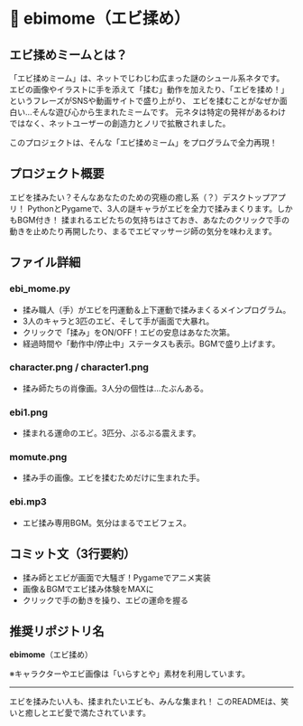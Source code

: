 

# 🦐 ebimome（エビ揉め）

## エビ揉めミームとは？
「エビ揉めミーム」は、ネットでじわじわ広まった謎のシュール系ネタです。
エビの画像やイラストに手を添えて「揉む」動作を加えたり、「エビを揉め！」というフレーズがSNSや動画サイトで盛り上がり、
エビを揉むことがなぜか面白い…そんな遊び心から生まれたミームです。
元ネタは特定の発祥があるわけではなく、ネットユーザーの創造力とノリで拡散されました。

このプロジェクトは、そんな「エビ揉めミーム」をプログラムで全力再現！

## プロジェクト概要
エビを揉みたい？そんなあなたのための究極の癒し系（？）デスクトップアプリ！
PythonとPygameで、3人の謎キャラがエビを全力で揉みまくります。しかもBGM付き！
揉まれるエビたちの気持ちはさておき、あなたのクリックで手の動きを止めたり再開したり、まるでエビマッサージ師の気分を味わえます。

## ファイル詳細

### ebi_mome.py
- 揉み職人（手）がエビを円運動＆上下運動で揉みまくるメインプログラム。
- 3人のキャラと3匹のエビ、そして手が画面で大暴れ。
- クリックで「揉み」をON/OFF！エビの安息はあなた次第。
- 経過時間や「動作中/停止中」ステータスも表示。BGMで盛り上げます。

### character.png / character1.png
- 揉み師たちの肖像画。3人分の個性は…たぶんある。

### ebi1.png
- 揉まれる運命のエビ。3匹分、ぷるぷる震えます。

### momute.png
- 揉み手の画像。エビを揉むためだけに生まれた手。

### ebi.mp3
- エビ揉み専用BGM。気分はまるでエビフェス。

## コミット文（3行要約）
- 揉み師とエビが画面で大騒ぎ！Pygameでアニメ実装
- 画像＆BGMでエビ揉み体験をMAXに
- クリックで手の動きを操り、エビの運命を握る

## 推奨リポジトリ名
**ebimome**（エビ揉め）

※キャラクターやエビ画像は「いらすとや」素材を利用しています。

---

エビを揉みたい人も、揉まれたいエビも、みんな集まれ！
このREADMEは、笑いと癒しとエビ愛で満たされています。
